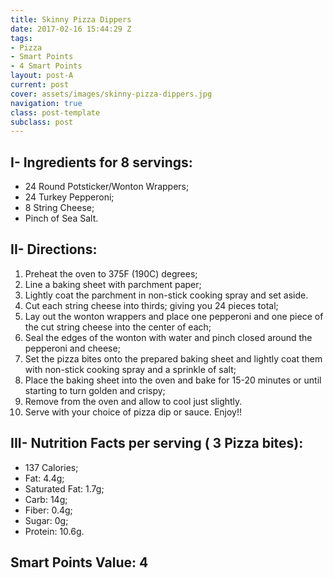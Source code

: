 ```yaml
---
title: Skinny Pizza Dippers
date: 2017-02-16 15:44:29 Z
tags:
- Pizza
- Smart Points
- 4 Smart Points
layout: post-A
current: post
cover: assets/images/skinny-pizza-dippers.jpg
navigation: true
class: post-template
subclass: post
---
```


## I- Ingredients for 8 servings:
* 24 Round Potsticker/Wonton Wrappers;
* 24 Turkey Pepperoni;
* 8 String Cheese;
* Pinch of Sea Salt.

## II- Directions:
1. Preheat the oven to 375F (190C) degrees;
1. Line a baking sheet with parchment paper;
1. Lightly coat the parchment in non-stick cooking spray and set aside.
1. Cut each string cheese into thirds; giving you 24 pieces total;
1. Lay out the wonton wrappers and place one pepperoni and one piece of the cut string cheese into the center of each;
1. Seal the edges of the wonton with water and pinch closed around the pepperoni and cheese;
1. Set the pizza bites onto the prepared baking sheet and lightly coat them with non-stick cooking spray and a sprinkle of salt;
1. Place the baking sheet into the oven and bake for 15-20 minutes or until starting to turn golden and crispy;
1. Remove from the oven and allow to cool just slightly.
1. Serve with your choice of pizza dip or sauce. Enjoy!!

## III- Nutrition Facts per serving ( 3 Pizza bites):
* 137 Calories;
* Fat: 4.4g;
* Saturated Fat: 1.7g;
* Carb: 14g;
* Fiber: 0.4g;
* Sugar: 0g;
* Protein: 10.6g.

## Smart Points Value: 4
